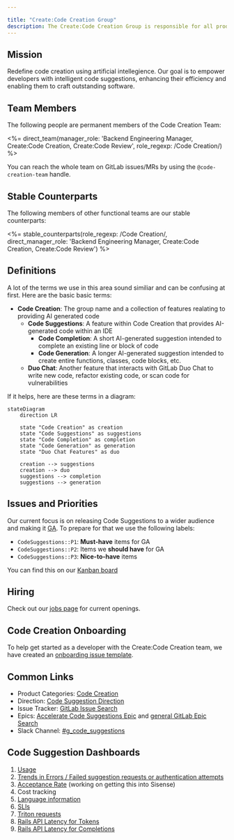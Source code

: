 ```yaml
---

title: "Create:Code Creation Group"
description: The Create:Code Creation Group is responsible for all product categories that fall under the Code Creation group of the Create stage.
---
```


## Mission

Redefine code creation using artificial intellegience. 
Our goal is to empower developers with intelligent code suggestions, 
enhancing their efficiency and enabling them to craft outstanding software.

## Team Members

The following people are permanent members of the Code Creation Team:

<%= direct_team(manager_role: 'Backend Engineering Manager, Create:Code Creation, Create:Code Review', role_regexp: /Code Creation/) %>

You can reach the whole team on GitLab issues/MRs by using the `@code-creation-team` handle.

## Stable Counterparts

The following members of other functional teams are our stable counterparts:

<%= stable_counterparts(role_regexp: /Code Creation/, direct_manager_role: 'Backend Engineering Manager, Create:Code Creation, Create:Code Review') %>

## Definitions

A lot of the terms we use in this area sound similiar and can be confusing at first. Here are the basic basic terms:

* **Code Creation**: The group name and a collection of features realating to providing AI generated code 
  * **Code Suggestions**: A feature within Code Creation that provides AI-generated code within an IDE
    * **Code Completion**: A short AI-generated suggestion intended to complete an existing line or block of code
    * **Code Generation**: A longer AI-generated suggestion intended to create entire functions, classes, code blocks, etc.
  * **Duo Chat**: Another feature that interacts with GitLab Duo Chat to write new code, refactor existing code, or scan code for vulnerabilities 

If it helps, here are these terms in a diagram:

```mermaid
stateDiagram 
    direction LR
    
    state "Code Creation" as creation
    state "Code Suggestions" as suggestions
    state "Code Completion" as completion
    state "Code Generation" as generation
    state "Duo Chat Features" as duo

    creation --> suggestions
    creation --> duo
    suggestions --> completion
    suggestions --> generation
```

## Issues and Priorities

Our current focus is on releasing Code Suggestions to a wider audience and making it [GA](https://about.gitlab.com/handbook/product/gitlab-the-product/#experiment-beta-ga). 
To prepare for that we use the following labels:

- `CodeSuggestions::P1`: **Must-have** items for GA
- `CodeSuggestions::P2`: Items we **should have** for GA
- `CodeSuggestions::P3`: **Nice-to-have** items

You can find this on our [Kanban board](https://gitlab.com/groups/gitlab-org/-/boards/7089113)

## Hiring

Check out our [jobs page](/jobs/) for current openings.

## Code Creation Onboarding

To help get started as a developer with the Create:Code Creation team, we have created an 
[onboarding issue template](https://gitlab.com/gitlab-com/create-stage/code-creation/team-tasks/-/issues/new?issuable_template=developer_onboarding).

## Common Links

 * Product Categories: [Code Creation](https://about.gitlab.com/handbook/product/categories/#code-creation-group)
 * Direction: [Code Suggestion Direction](https://about.gitlab.com/direction/create/code_suggestions/)
 * Issue Tracker: [GitLab Issue Search](https://gitlab.com/groups/gitlab-org/-/issues/?sort=due_date&state=opened&label_name%5B%5D=group%3A%3Acode%20creation&first_page_size=20)
 * Epics: [Accelerate Code Suggestions Epic](https://gitlab.com/groups/gitlab-org/-/epics/9814) and [general GitLab Epic Search](https://gitlab.com/groups/gitlab-org/-/epics?state=opened&page=1&sort=start_date_desc&label_name[]=group::code+creation)
 * Slack Channel: [#g_code_suggestions](https://gitlab.slack.com/archives/C048Z2DHWGP)

## Code Suggestion Dashboards

1. [Usage](https://app.periscopedata.com/app/gitlab/1143612/Code-Suggestions-Usage)
2. [Trends in Errors / Failed suggestion requests or authentication attempts](https://log.gprd.gitlab.net/app/dashboards#/view/6c947f80-7c07-11ed-9f43-e3784d7fe3ca?_g=(refreshInterval:(pause:!t,value:0),time:(from:now-6h,to:now)))
3. [Acceptance Rate](https://log.gprd.gitlab.net/app/dashboards#/view/6c947f80-7c07-11ed-9f43-e3784d7fe3ca?_g=h@2294574) (working on getting this into Sisense)
4. Cost tracking
5. [Language information](https://dashboards.gitlab.net/d/code_suggestions-language/code-suggestions-language?orgId=1)
6. [SLIs](https://dashboards.gitlab.net/d/code_suggestions-main/code-suggestions-overview?orgId=1)
7. [Triton requests](https://dashboards.gitlab.net/d/code_suggestions-triton/code-suggestions-triton?orgId=1)
8. [Rails API Latency for Tokens](https://dashboards.gitlab.net/d/api-rails-controller/api-rails-controller?orgId=1&var-PROMETHEUS_DS=Global&var-environment=gprd&var-stage=main&var-controller=Grape&var-action=POST%20%2Fapi%2Fcode_suggestions%2Fcompletions&from=now-15m&to=now)
9. [Rails API Latency for Completions](https://dashboards.gitlab.net/d/ai-assisted-main/ai-assisted-overview?orgId=1)
